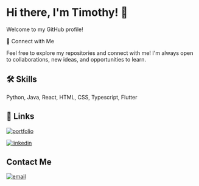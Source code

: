 
# Hi there, I'm Timothy! 👋

Welcome to my GitHub profile!


🔗 Connect with Me

Feel free to explore my repositories and connect with me! I'm always open to collaborations, new ideas, and opportunities to learn.


## 🛠 Skills
Python, Java, React, HTML, CSS, Typescript, Flutter


## 🔗 Links
[![portfolio](https://img.shields.io/badge/my_portfolio-FFDD00?style=for-the-badge&logo=ko-fi&logoColor=black)](https://timothyloo.com/)

[![linkedin](https://img.shields.io/badge/linkedin-0A66C2?style=for-the-badge&logo=linkedin&logoColor=white)](https://www.linkedin.com/)


## Contact Me

[![email](https://img.shields.io/badge/email-EA4335?style=for-the-badge&logo=gmail&logoColor=white)](mailto:timothylooyanshen@gmail.com)


